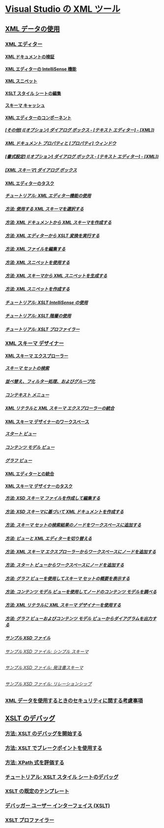 # [Visual Studio の XML ツール](xml-tools-in-visual-studio.md)
## [XML データの使用](working-with-xml-data.md)
### [XML エディター](xml-editor.md)
#### [XML ドキュメントの検証](xml-document-validation.md)
#### [XML エディターの IntelliSense 機能](xml-editor-intellisense-features.md)
#### [XML スニペット](xml-snippets.md)
#### [XSLT スタイル シートの編集](editing-xslt-style-sheets.md)
#### [スキーマ キャッシュ](schema-cache.md)
#### [XML エディターのコンポーネント](xml-editor-components.md)
##### [[その他] ([オプション] ダイアログ ボックス - [テキスト エディター] - [XML])](miscellaneous-xml-text-editor-options-dialog-box.md)
##### [XML ドキュメント プロパティと [プロパティ] ウィンドウ](xml-document-properties-properties-window.md)
##### [[書式設定] ([オプション] ダイアログ ボックス - [テキスト エディター] - [XML])](formatting-xml-text-editor-options-dialog-box.md)
##### [[XML スキーマ] ダイアログ ボックス](xml-schemas-dialog-box.md)
#### [XML エディターのタスク](xml-editor-tasks.md)
##### [チュートリアル: XML エディター機能の使用](walkthrough-using-xml-editor-features.md)
##### [方法: 使用する XML スキーマを選択する](how-to-select-the-xml-schemas-to-use.md)
##### [方法: XML ドキュメントから XML スキーマを作成する](how-to-create-an-xml-schema-from-an-xml-document.md)
##### [方法: XML エディターから XSLT 変換を実行する](how-to-execute-an-xslt-transformation-from-the-xml-editor.md)
##### [方法: XML ファイルを編集する](how-to-edit-xml-files.md)
##### [方法: XML スニペットを使用する](how-to-use-xml-snippets.md)
##### [方法: XML スキーマから XML スニペットを生成する](how-to-generate-an-xml-snippet-from-an-xml-schema.md)
##### [方法: XML スニペットを作成する](how-to-create-xml-snippets.md)
##### [チュートリアル: XSLT IntelliSense の使用](walkthrough-using-xslt-intellisense.md)
##### [チュートリアル: XSLT 階層の使用](walkthrough-using-xslt-hierarchy.md)
##### [チュートリアル: XSLT プロファイラー](walkthrough-xslt-profiler.md)
### [XML スキーマ デザイナー](xml-schema-designer.md)
#### [XML スキーマ エクスプローラー](xml-schema-explorer.md)
##### [スキーマ セットの検索](searching-the-schema-set.md)
##### [並べ替え、フィルター処理、およびグループ化](sorting-filtering-and-grouping-xml-schema-explorer.md)
##### [コンテキスト メニュー](context-menus-xml-schema-explorer.md)
##### [XML リテラルと XML スキーマ エクスプローラーの統合](integration-of-xml-literals-with-xml-schema-explorer.md)
#### [XML スキーマ デザイナーのワークスペース](xml-schema-designer-workspace.md)
##### [スタート ビュー](start-view.md)
##### [コンテンツ モデル ビュー](content-model-view.md)
##### [グラフ ビュー](graph-view.md)
#### [XML エディターとの統合](integration-with-xml-editor.md)
#### [XML スキーマ デザイナーのタスク](xml-schema-designer-tasks.md)
##### [方法: XSD スキーマ ファイルを作成して編集する](how-to-create-and-edit-an-xsd-schema-file.md)
##### [方法: XSD スキーマに基づいて XML ドキュメントを作成する](how-to-create-an-xml-document-based-on-an-xsd-schema.md)
##### [方法: スキーマ セットの検索結果のノードをワークスペースに追加する](how-to-add-schema-set-search-result-nodes-to-the-workspace.md)
##### [方法: ビューと XML エディターを切り替える](how-to-switch-between-views-and-the-xml-editor.md)
##### [方法: XML スキーマ エクスプローラーからワークスペースにノードを追加する](how-to-add-nodes-to-the-workspace-from-the-xml-schema-explorer.md)
##### [方法: スタート ビューからワークスペースにノードを追加する](how-to-add-nodes-to-the-workspace-from-the-start-view.md)
##### [方法: グラフ ビューを使用してスキーマ セットの概要を表示する](how-to-get-an-overview-of-a-schema-set-using-the-graph-view.md)
##### [方法: コンテンツ モデル ビューを使用してノードのコンテンツ モデルを調べる](how-to-examine-the-content-model-of-nodes-using-the-content-model-view.md)
##### [方法: XML リテラルに XML スキーマ デザイナーを使用する](how-to-use-the-xml-schema-designer-with-xml-literals.md)
##### [方法: グラフ ビューおよびコンテンツ モデル ビューからダイアグラムを出力する](how-to-print-diagrams-from-the-graph-view-and-the-content-model-view.md)
##### [サンプル XSD ファイル](sample-xsd-files.md)
###### [サンプル XSD ファイル: シンプル スキーマ](sample-xsd-file-simple-schema.md)
###### [サンプル XSD ファイル: 発注書スキーマ](sample-xsd-file-purchase-order-schema.md)
###### [サンプル XSD ファイル: リレーションシップ](sample-xsd-file-relationships.md)
### [XML データを使用するときのセキュリティに関する考慮事項](security-considerations-when-working-with-xml-data.md)
## [XSLT のデバッグ](debugging-xslt.md)
### [方法: XSLT のデバッグを開始する](how-to-start-debugging-xslt.md)
### [方法: XSLT でブレークポイントを使用する](how-to-use-breakpoints-with-xslt.md)
### [方法: XPath 式を評価する](how-to-evaluate-an-xpath-expression.md)
### [チュートリアル: XSLT スタイル シートのデバッグ](walkthrough-debug-an-xslt-style-sheet.md)
### [XSLT の既定のテンプレート](xslt-default-templates.md)
### [デバッガー ユーザー インターフェイス (XSLT)](debugger-user-interface-xslt.md)
### [XSLT プロファイラー](xslt-profiler.md)
